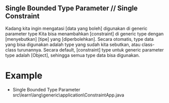 ## Single Bounded Type Parameter // Single Constraint
Kadang kita ingin mengatasi [data yang boleh] digunakan di generic parameter type
Kita bisa menambahkan [constraint] di generic type dengan [menyebutkan] [tipe] yang [diperbolehkan].
Secara otomatis, type data yang bisa digunakan adalah type yang sudah kita sebutkan,
    atau class-class turunannya.
Secara default, [constraint] type untuk generic parameter type adalah [Object], sehingga semua type
    data bisa digunakan.

# Example
- Single Bounded Type Parameter
src\learn\lang\generic\application\ConstraintApp.java

